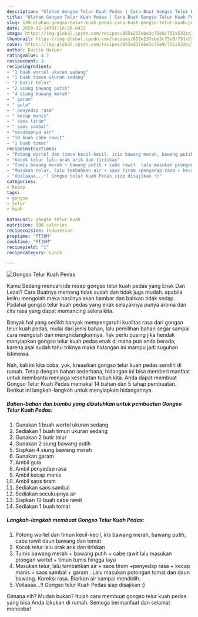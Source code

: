 ```yaml
---
description: "Olahan Gongso Telur Kuah Pedas | Cara Buat Gongso Telur Kuah Pedas Yang Enak Dan Lezat"
title: "Olahan Gongso Telur Kuah Pedas | Cara Buat Gongso Telur Kuah Pedas Yang Enak Dan Lezat"
slug: 120-olahan-gongso-telur-kuah-pedas-cara-buat-gongso-telur-kuah-pedas-yang-enak-dan-lezat
date: 2020-12-14T01:16:20.642Z
image: https://img-global.cpcdn.com/recipes/855e237ebe3c75e9/751x532cq70/gongso-telur-kuah-pedas-foto-resep-utama.jpg
thumbnail: https://img-global.cpcdn.com/recipes/855e237ebe3c75e9/751x532cq70/gongso-telur-kuah-pedas-foto-resep-utama.jpg
cover: https://img-global.cpcdn.com/recipes/855e237ebe3c75e9/751x532cq70/gongso-telur-kuah-pedas-foto-resep-utama.jpg
author: Dustin Harper
ratingvalue: 4.7
reviewcount: 3
recipeingredient:
- "1 buah wortel ukuran sedang"
- "1 buah timun ukuran sedang"
- "2 butir telur"
- "2 siung bawang putih"
- "4 siung bawang merah"
- " garam"
- " gula"
- " penyedap rasa"
- " kecap manis"
- " saos tiram"
- " saos sambal"
- "secukupnya air"
- "10 buah cabe rawit"
- "1 buah tomat"
recipeinstructions:
- "Potong wortel dan timun kecil-kecil, iris bawang merah, bawang putih, cabe rawit daun bawang dan tomat"
- "Kocok telur lalu orak arik dan tiriskan"
- "Tumis bawang merah + bawang putih + cabe rawit  lalu masukan ptongan wortel + timun tumis hingga layu"
- "Masukan telur, lalu tambahkan air + saos tiram +penyedap rasa + kecap manis + saos sambal + garam . Lalu masukan potongan tomat dan daun bawang. Koreksi rasa. Biarkan air sampai mendidih."
- "Voilaaaa...!! Gongso telur Kuah Pedas siap disajikan :)"
categories:
- Resep
tags:
- gongso
- telur
- kuah

katakunci: gongso telur kuah 
nutrition: 108 calories
recipecuisine: Indonesian
preptime: "PT38M"
cooktime: "PT36M"
recipeyield: "1"
recipecategory: Lunch

---
```



![Gongso Telur Kuah Pedas](https://img-global.cpcdn.com/recipes/855e237ebe3c75e9/751x532cq70/gongso-telur-kuah-pedas-foto-resep-utama.jpg)

Kamu Sedang mencari ide resep gongso telur kuah pedas yang Enak Dan Lezat? Cara Buatnya memang tidak susah dan tidak juga mudah. apabila keliru mengolah maka hasilnya akan hambar dan bahkan tidak sedap. Padahal gongso telur kuah pedas yang enak selayaknya punya aroma dan cita rasa yang dapat memancing selera kita.



Banyak hal yang sedikit banyak mempengaruhi kualitas rasa dari gongso telur kuah pedas, mulai dari jenis bahan, lalu pemilihan bahan segar sampai cara mengolah dan menghidangkannya. Tak perlu pusing jika hendak menyiapkan gongso telur kuah pedas enak di mana pun anda berada, karena asal sudah tahu triknya maka hidangan ini mampu jadi suguhan istimewa.


Nah, kali ini kita coba, yuk, kreasikan gongso telur kuah pedas sendiri di rumah. Tetap dengan bahan sederhana, hidangan ini bisa memberi manfaat untuk membantu menjaga kesehatan tubuh kita. Anda dapat membuat Gongso Telur Kuah Pedas memakai 14 bahan dan 5 tahap pembuatan. Berikut ini langkah-langkah untuk menyiapkan hidangannya.

<!--inarticleads1-->

##### Bahan-bahan dan bumbu yang dibutuhkan untuk pembuatan Gongso Telur Kuah Pedas:

1. Gunakan 1 buah wortel ukuran sedang
1. Sediakan 1 buah timun ukuran sedang
1. Gunakan 2 butir telur
1. Gunakan 2 siung bawang putih
1. Siapkan 4 siung bawang merah
1. Gunakan  garam
1. Ambil  gula
1. Ambil  penyedap rasa
1. Ambil  kecap manis
1. Ambil  saos tiram
1. Sediakan  saos sambal
1. Sediakan secukupnya air
1. Siapkan 10 buah cabe rawit
1. Sediakan 1 buah tomat




<!--inarticleads2-->

##### Langkah-langkah membuat Gongso Telur Kuah Pedas:

1. Potong wortel dan timun kecil-kecil, iris bawang merah, bawang putih, cabe rawit daun bawang dan tomat
1. Kocok telur lalu orak arik dan tiriskan
1. Tumis bawang merah + bawang putih + cabe rawit  lalu masukan ptongan wortel + timun tumis hingga layu
1. Masukan telur, lalu tambahkan air + saos tiram +penyedap rasa + kecap manis + saos sambal + garam . Lalu masukan potongan tomat dan daun bawang. Koreksi rasa. Biarkan air sampai mendidih.
1. Voilaaaa...!! Gongso telur Kuah Pedas siap disajikan :)




Gimana nih? Mudah bukan? Itulah cara membuat gongso telur kuah pedas yang bisa Anda lakukan di rumah. Semoga bermanfaat dan selamat mencoba!
